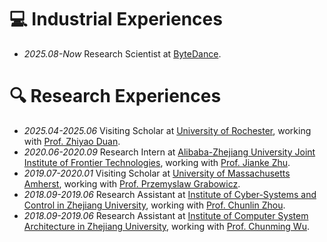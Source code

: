 
# 💻 Industrial Experiences
- *2025.08-Now* Research Scientist at [ByteDance](\href{https://www.bytedance.com/en/).

# 🔍 Research Experiences
- *2025.04-2025.06* Visiting Scholar at [University of Rochester](\href{https://www.rochester.edu/), working with [Prof. Zhiyao Duan](https://www.hajim.rochester.edu/ece/people/faculty/duan_zhiyao).
- *2020.06-2020.09* Research Intern at [Alibaba-Zhejiang University Joint Institute of Frontier Technologies](https://azft.alibaba.com/), working with [Prof. Jianke Zhu](https://person.zju.edu.cn/en/jkzhu).
- *2019.07-2020.01* Visiting Scholar at [University of Massachusetts Amherst](https://www.umass.edu/), working with [Prof. Przemyslaw Grabowicz](https://www.cics.umass.edu/about/directory/przemyslaw-grabowicz).
- *2018.09-2019.06* Research Assistant at [Institute of Cyber-Systems and Control in Zhejiang University](http://www.cse.zju.edu.cn/cseenglish/main.htm), working with [Prof. Chunlin Zhou](https://person.zju.edu.cn/en/c_zhou).
- *2018.09-2019.06* Research Assistant at [Institute of Computer System Architecture in Zhejiang University](http://www.en.cs.zju.edu.cn/jsjxtjgywlaqyjs/list.htm), working with [Prof. Chunming Wu](https://person.zju.edu.cn/en/0095168).
